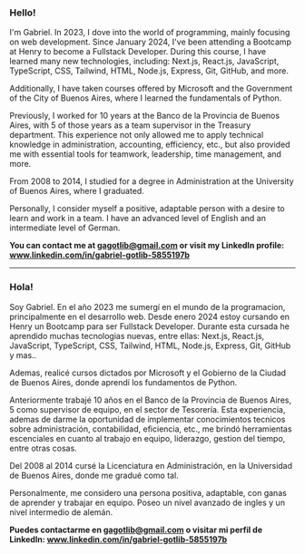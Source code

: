 ### Hello!

I'm Gabriel. In 2023, I dove into the world of programming, mainly focusing on web development. Since January 2024, I've been attending a Bootcamp at Henry to become a Fullstack Developer. During this course, I have learned many new technologies, including: Next.js, React.js, JavaScript, TypeScript, CSS, Tailwind, HTML, Node.js, Express, Git, GitHub, and more.


Additionally, I have taken courses offered by Microsoft and the Government of the City of Buenos Aires, where I learned the fundamentals of Python.

Previously, I worked for 10 years at the Banco de la Provincia de Buenos Aires, with 5 of those years as a team supervisor in the Treasury department. This experience not only allowed me to apply technical knowledge in administration, accounting, efficiency, etc., but also provided me with essential tools for teamwork, leadership, time management, and more.

From 2008 to 2014, I studied for a degree in Administration at the University of Buenos Aires, where I graduated.

Personally, I consider myself a positive, adaptable person with a desire to learn and work in a team. I have an advanced level of English and an intermediate level of German.

**You can contact me at gagotlib@gmail.com or visit my Linkedln profile: www.linkedin.com/in/gabriel-gotlib-5855197b**



---

### Hola!

Soy Gabriel. En el año 2023 me sumergí en el mundo de la programacion, principalmente en el desarrollo web. 
Desde enero 2024 estoy cursando en Henry un Bootcamp para ser Fullstack Developer. Durante esta cursada he aprendido muchas tecnologias nuevas, entre ellas: Next.js, React.js, JavaScript, TypeScript, CSS, Tailwind, HTML, Node.js, Express, Git, GitHub y mas.. 

Ademas, realicé cursos dictados por Microsoft y el Gobierno de la Ciudad de Buenos Aires, donde aprendí los fundamentos de Python.

Anteriormente trabajé 10 años en el Banco de la Provincia de Buenos Aires, 5 como supervisor de equipo, en el sector de Tesorería. Esta experiencia, ademas de darme la oportunidad de implementar conocimientos tecnicos sobre administración, contabilidad, eficiencia, etc., me brindó herramientas escenciales en cuanto al trabajo en equipo, liderazgo, gestion del tiempo, entre otras cosas.

Del 2008 al 2014 cursé la Licenciatura en Administración, en la Universidad de Buenos Aires, donde me gradué como tal.

Personalmente, me considero una persona positiva, adaptable, con ganas de aprender y trabajar en equipo.
Poseo un nivel avanzado de ingles y un nivel intermedio de alemán.

**Puedes contactarme en gagotlib@gmail.com o visitar mi perfil de Linkedln: www.linkedin.com/in/gabriel-gotlib-5855197b**

<!--
**Gagotlib/Gagotlib** is a ✨ _special_ ✨ repository because its `README.md` (this file) appears on your GitHub profile.

Here are some ideas to get you started:

- 🔭 I’m currently working on ...
- 🌱 I’m currently learning ...
- 👯 I’m looking to collaborate on ...
- 🤔 I’m looking for help with ...
- 💬 Ask me about ...
- 📫 How to reach me: ...
- 😄 Pronouns: ...
- ⚡ Fun fact: ...
-->
